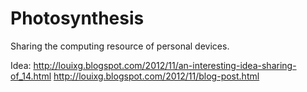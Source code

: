 Photosynthesis
==============

Sharing the computing resource of personal devices.

Idea:
http://louixg.blogspot.com/2012/11/an-interesting-idea-sharing-of_14.html
http://louixg.blogspot.com/2012/11/blog-post.html
